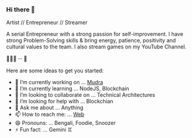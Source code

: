 ### Hi there 👋

Artist // Entrepreneur // Streamer

A serial Entrepreneur with a strong passion for self-improvement. I have strong Problem-Solving skills & bring energy, patience, positivity and cultural values to the team. I also stream games on my YouTube Channel.

🙇🏼‍♂️ ⸱⸱⸱ 🤖

Here are some ideas to get you started:

- 🔭 I’m currently working on ... [Mudra](https://www.mudra.club)
- 🌱 I’m currently learning ... NodeJS, Blockchain
- 👯 I’m looking to collaborate on ... Technical Architectures
- 🤔 I’m looking for help with ... Blockchian
- 💬 Ask me about ... Anything
- 📫 How to reach me: ... [Web](https://www.shubhajitsaha.com)
- 😄 Pronouns: ... Bengali, Foodie, Snoozer
- ⚡ Fun fact: ... Gemini ♊️
